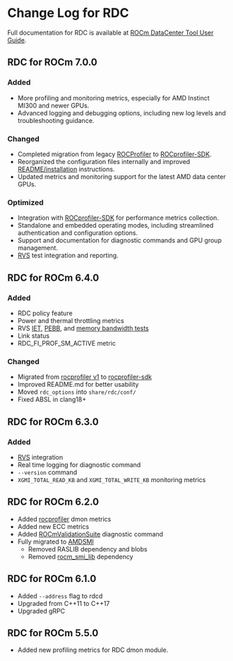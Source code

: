 # Change Log for RDC

Full documentation for RDC is available at [ROCm DataCenter Tool User Guide](https://rocm.docs.amd.com/projects/rdc/en/latest/).

## RDC for ROCm 7.0.0

### Added

- More profiling and monitoring metrics, especially for AMD Instinct MI300 and newer GPUs.
- Advanced logging and debugging options, including new log levels and troubleshooting guidance.

### Changed

- Completed migration from legacy [ROCProfiler](https://rocm.docs.amd.com/projects/rocprofiler/en/latest/) to [ROCprofiler-SDK](https://rocm.docs.amd.com/projects/rocprofiler-sdk/en/latest/).
- Reorganized the configuration files internally and improved [README/installation](https://github.com/ROCm/rdc/blob/amd-staging/README.md) instructions.
- Updated metrics and monitoring support for the latest AMD data center GPUs.

### Optimized

- Integration with [ROCprofiler-SDK](https://rocm.docs.amd.com/projects/rocprofiler-sdk/en/latest/) for performance metrics collection.
- Standalone and embedded operating modes, including streamlined authentication and configuration options.
- Support and documentation for diagnostic commands and GPU group management.
- [RVS](https://rocm.docs.amd.com/projects/ROCmValidationSuite/en/latest/) test integration and reporting.
## RDC for ROCm 6.4.0

### Added

- RDC policy feature
- Power and thermal throttling metrics
- RVS [IET](https://github.com/ROCm/ROCmValidationSuite/tree/a6177fc5e3f2679f98bbbc80dc536d535a43fb69/iet.so), [PEBB](https://github.com/ROCm/ROCmValidationSuite/tree/a6177fc5e3f2679f98bbbc80dc536d535a43fb69/pebb.so), and [memory bandwidth tests](https://github.com/ROCm/ROCmValidationSuite/tree/a6177fc5e3f2679f98bbbc80dc536d535a43fb69/babel.so)
- Link status
- RDC_FI_PROF_SM_ACTIVE metric

### Changed

- Migrated from [rocprofiler v1](https://github.com/ROCm/rocprofiler) to [rocprofiler-sdk](https://github.com/ROCm/rocprofiler-sdk)
- Improved README.md for better usability
- Moved `rdc_options` into `share/rdc/conf/`
- Fixed ABSL in clang18+

## RDC for ROCm 6.3.0

### Added

- [RVS](https://github.com/ROCm/ROCmValidationSuite) integration
- Real time logging for diagnostic command
- `--version` command
- `XGMI_TOTAL_READ_KB` and `XGMI_TOTAL_WRITE_KB` monitoring metrics

## RDC for ROCm 6.2.0

- Added [rocprofiler](https://github.com/ROCm/rocprofiler) dmon metrics
- Added new ECC metrics
- Added [ROCmValidationSuite](https://github.com/ROCm/ROCmValidationSuite) diagnostic command
- Fully migrated to [AMDSMI](https://github.com/ROCm/amdsmi)
  - Removed RASLIB dependency and blobs
  - Removed [rocm_smi_lib](https://github.com/ROCm/rocm_smi_lib) dependency

## RDC for ROCm 6.1.0

- Added `--address` flag to rdcd
- Upgraded from C++11 to C++17
- Upgraded gRPC

## RDC for ROCm 5.5.0

- Added new profiling metrics for RDC dmon module.
